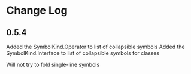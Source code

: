 # Change Log

## 0.5.4

Added the SymbolKind.Operator to list of collapsible symbols
Added the SymbolKind.Interface to list of collapsible symbols for classes

Will not try to fold single-line symbols
